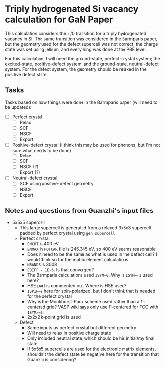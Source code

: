 # Triply hydrogenated Si vacancy calculation for GaN Paper

This calculation considers the +/0 transition for a triply hydrogenated vacancy in Si. The same transition was considered in the Barmparis paper, but the geometry used for the defect supercell was not correct, the charge state was set using jellium, and everything was done at the PBE level. 

For this calculation, I will need the ground-state, perfect-crystal system; the excited-state, positive-defect system; and the ground-state, neutral-defect system. For the defect system, the geometry should be relaxed in the positive defect state. 

## Tasks

Tasks based on how things were done in the Barmparis paper (will need to be updated):

- [ ] Perfect crystal
  - [ ] Relax
  - [ ] SCF
  - [ ] NSCF
  - [ ] Export
- [ ] Positive-defect crystal (I think this may be used for phonons, but I'm not sure what needs to be done)
  - [ ] Relax
  - [ ] SCF
  - [ ] NSCF (?)
  - [ ] Export (?)
- [ ] Neutral-defect crystal
  - [ ] SCF using positive-defect geometry
  - [ ] NSCF
  - [ ] Export

## Notes and questions from Guanzhi's input files

* 5x5x5 supercell
  * This large supercell is generated from a relaxed 3x3x3 supercell padded by perfect crystal using `gen supercell`
  * Perfect crystal
    * `ENCUT` is 400 eV
    * `ENMAX` in `POTCAR` file is 245.345 eV, so 400 eV seems reasonable
    * Does it need to be the same as what is used in the defect cell? I would think so for the matrix element calculations.
    * `NBANDS` is 3008
    * `EDIFF = 1E-6`. Is that converged?
    * The Barmparis calculations used `ISYM=0`. Why is `ISYM=-1` used here?
    * HSE part is commented out. Where is HSE used?
    * `ISPIN=2` here for spin-polarized, but I don't think that is needed for the perfect crystal
    * Why is the Monkhorst-Pack scheme used rather than a $\Gamma$-centered grid? VASP wiki says only use $\Gamma$-centered for FCC with `ISYM>=0`.
    * 2x2x2 k-point grid is used
  * Defect 
    * Same inputs as perfect crystal but different geometry
    * Will need to relax in positive charge state
    * Only included neutral state, which should be his initial/my final state
    * If 5x5x5 supercells are used for the electronic matrix elements, shouldn't the defect state be negative here for the transition that Guanzhi is considering?
